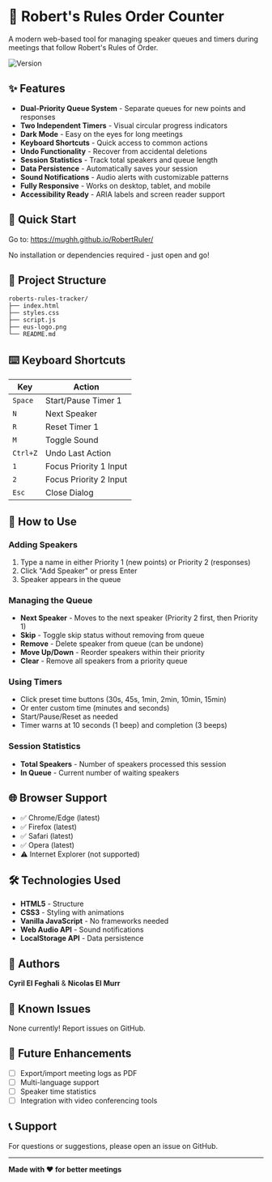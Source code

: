 # 🎤 Robert's Rules Order Counter

A modern web-based tool for managing speaker queues and timers during meetings that follow Robert's Rules of Order.

![Version](https://img.shields.io/badge/version-2.0-blue)

## ✨ Features

- **Dual-Priority Queue System** - Separate queues for new points and responses
- **Two Independent Timers** - Visual circular progress indicators
- **Dark Mode** - Easy on the eyes for long meetings
- **Keyboard Shortcuts** - Quick access to common actions
- **Undo Functionality** - Recover from accidental deletions
- **Session Statistics** - Track total speakers and queue length
- **Data Persistence** - Automatically saves your session
- **Sound Notifications** - Audio alerts with customizable patterns
- **Fully Responsive** - Works on desktop, tablet, and mobile
- **Accessibility Ready** - ARIA labels and screen reader support

## 🚀 Quick Start

Go to: https://mughh.github.io/RobertRuler/

No installation or dependencies required - just open and go!

## 📁 Project Structure

```
roberts-rules-tracker/
├── index.html
├── styles.css
├── script.js
├── eus-logo.png
└── README.md
```

## ⌨️ Keyboard Shortcuts

| Key | Action |
|-----|--------|
| `Space` | Start/Pause Timer 1 |
| `N` | Next Speaker |
| `R` | Reset Timer 1 |
| `M` | Toggle Sound |
| `Ctrl+Z` | Undo Last Action |
| `1` | Focus Priority 1 Input |
| `2` | Focus Priority 2 Input |
| `Esc` | Close Dialog |

## 🎯 How to Use

### Adding Speakers
1. Type a name in either Priority 1 (new points) or Priority 2 (responses)
2. Click "Add Speaker" or press Enter
3. Speaker appears in the queue

### Managing the Queue
- **Next Speaker** - Moves to the next speaker (Priority 2 first, then Priority 1)
- **Skip** - Toggle skip status without removing from queue
- **Remove** - Delete speaker from queue (can be undone)
- **Move Up/Down** - Reorder speakers within their priority
- **Clear** - Remove all speakers from a priority queue

### Using Timers
- Click preset time buttons (30s, 45s, 1min, 2min, 10min, 15min)
- Or enter custom time (minutes and seconds)
- Start/Pause/Reset as needed
- Timer warns at 10 seconds (1 beep) and completion (3 beeps)

### Session Statistics
- **Total Speakers** - Number of speakers processed this session
- **In Queue** - Current number of waiting speakers

## 🌐 Browser Support

- ✅ Chrome/Edge (latest)
- ✅ Firefox (latest)
- ✅ Safari (latest)
- ✅ Opera (latest)
- ⚠️ Internet Explorer (not supported)

## 🛠️ Technologies Used

- **HTML5** - Structure
- **CSS3** - Styling with animations
- **Vanilla JavaScript** - No frameworks needed
- **Web Audio API** - Sound notifications
- **LocalStorage API** - Data persistence

## 👥 Authors

**Cyril El Feghali** & **Nicolas El Murr**

## 🐛 Known Issues

None currently! Report issues on GitHub.

## 🚧 Future Enhancements

- [ ] Export/import meeting logs as PDF
- [ ] Multi-language support
- [ ] Speaker time statistics
- [ ] Integration with video conferencing tools

## 📞 Support

For questions or suggestions, please open an issue on GitHub.

---

**Made with ❤️ for better meetings**
